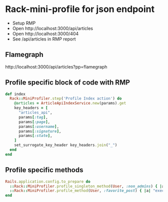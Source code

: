 # Rack-mini-profile for json endpoint

- Setup RMP
- Open http://localhost:3000/api/articles
- Open http://localhost:3000/404
- See /api/articles in RMP report

## Flamegraph
http://localhost:3000/api/articles?pp=flamegraph

## Profile specific block of code with RMP

```ruby
def index
  Rack::MiniProfiler.step('Profile Index action') do
    @articles = ArticleApiIndexService.new(params).get
    key_headers = [
      "articles_api",
      params[:tag],
      params[:page],
      params[:username],
      params[:signature],
      params[:state],
    ]
    set_surrogate_key_header key_headers.join("_")
  end
end
```

## Profile specific methods

```ruby
Rails.application.config.to_prepare do
  ::Rack::MiniProfiler.profile_singleton_method(User, :non_admins) { |a| "executing all_non_admins" }
  ::Rack::MiniProfiler.profile_method(User, :favorite_post) { |a| "executing favorite_post" }
end
```
